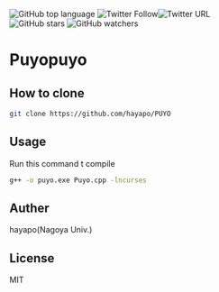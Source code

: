 <img alt="GitHub top language" src="https://img.shields.io/github/languages/top/hayapo/PUYO?style=plastic"> <img alt="Twitter Follow" src="https://img.shields.io/twitter/follow/Laughingcat0?style=social"><img alt="Twitter URL" src="https://img.shields.io/twitter/url?style=social&url=https%3A%2F%2Fgithub.com%2Fhayapo">  
<img alt="GitHub stars" src="https://img.shields.io/github/stars/hayapo/PUYO?style=social"> <img alt="GitHub watchers" src="https://img.shields.io/github/watchers/hayapo/PUYO?style=social">

# Puyopuyo

## How to clone
```bash
git clone https://github.com/hayapo/PUYO
```
## Usage
Run this command t compile
```bash
g++ -o puyo.exe Puyo.cpp -lncurses
```

## Auther
hayapo(Nagoya Univ.)

## License
MIT
